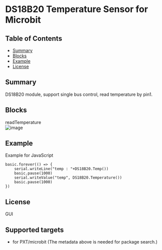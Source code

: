 # DS18B20 Temperature Sensor for Microbit 

## Table of Contents

* [Summary](#summary)
* [Blocks](#blocks)
* [Example](#example)
* [License](#license)

## Summary
 
DS18B20 module, support single bus control, read temperature by pin1.

## Blocks
readTemperature<br>
![image](https://github.com/mengbishu/pxt-ds18b20/blob/master/image/temp.png)<br>

## Example
Example for JavaScript
```
basic.forever(() => {
    serial.writeLine("temp : "+DS18B20.Temp())
    basic.pause(1000)
    serial.writeValue("temp", DS18B20.Temperature())
    basic.pause(1000)
})
```

## License

GUI
## Supported targets

* for PXT/microbit
(The metadata above is needed for package search.)


